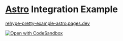 # [Astro](https://astro.build) Integration Example

[rehype-pretty-example-astro.pages.dev](https://rehype-pretty-example-astro.pages.dev/)

[![Open with CodeSandbox](https://assets.codesandbox.io/github/button-edit-lime.svg)](https://githubbox.com/rehype-pretty/rehype-pretty-code/tree/master/examples/astro)
